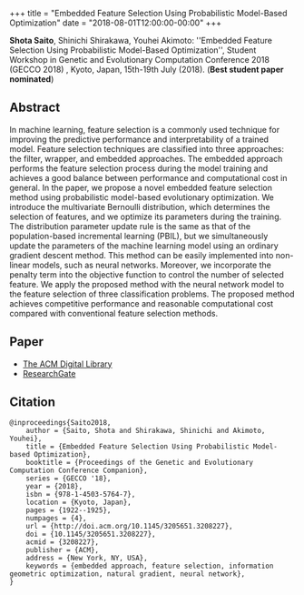 +++
title = "Embedded Feature Selection Using Probabilistic Model-Based Optimization"
date = "2018-08-01T12:00:00-00:00"
+++

**Shota Saito**, Shinichi Shirakawa, Youhei Akimoto: ''Embedded Feature Selection Using Probabilistic Model-Based Optimization'', Student Workshop in Genetic and Evolutionary Computation Conference 2018 (GECCO 2018) , Kyoto, Japan, 15th-19th July (2018). (**Best student paper nominated**)

<!--more-->

## Abstract
In machine learning, feature selection is a commonly used technique for improving the predictive performance and interpretability of a trained model. Feature selection techniques are classified into three approaches: the filter, wrapper, and embedded approaches. The embedded approach performs the feature selection process during the model training and achieves a good balance between performance and computational cost in general. In the paper, we propose a novel embedded feature selection method using probabilistic model-based evolutionary optimization. We introduce the multivariate Bernoulli distribution, which determines the selection of features, and we optimize its parameters during the training. The distribution parameter update rule is the same as that of the population-based incremental learning (PBIL), but we simultaneously update the parameters of the machine learning model using an ordinary gradient descent method. This method can be easily implemented into non-linear models, such as neural networks. Moreover, we incorporate the penalty term into the objective function to control the number of selected feature. We apply the proposed method with the neural network model to the feature selection of three classification problems. The proposed method achieves competitive performance and reasonable computational cost compared with conventional feature selection methods.

## Paper
- [The ACM Digital Library](https://dl.acm.org/citation.cfm?id=3205651.3208227)
- [ResearchGate](https://www.researchgate.net/publication/326236848_Embedded_feature_selection_using_probabilistic_model-based_optimization)

## Citation
```
@inproceedings{Saito2018,
    author = {Saito, Shota and Shirakawa, Shinichi and Akimoto, Youhei},
    title = {Embedded Feature Selection Using Probabilistic Model-based Optimization},
    booktitle = {Proceedings of the Genetic and Evolutionary Computation Conference Companion},
    series = {GECCO '18},
    year = {2018},
    isbn = {978-1-4503-5764-7},
    location = {Kyoto, Japan},
    pages = {1922--1925},
    numpages = {4},
    url = {http://doi.acm.org/10.1145/3205651.3208227},
    doi = {10.1145/3205651.3208227},
    acmid = {3208227},
    publisher = {ACM},
    address = {New York, NY, USA},
    keywords = {embedded approach, feature selection, information geometric optimization, natural gradient, neural network},
}
```

